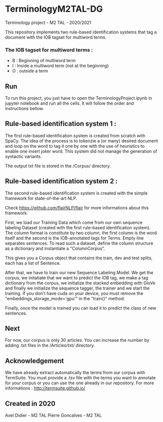 # TerminologyM2TAL-DG
Terminology project - M2 TAL - 2020/2021

This repository implements two rule-based identification systems that tag a document with the IOB tagset for multiword terms.

### The IOB tagset for multiword terms :

- B : Beginning of multiword term
- I : Inside a multiword term (not at the beginning)
- O : outside a term

## Run

To run this project, you just have to open the TerminologyProject.ipynb in jupyter notebook and run all the cells.
It will follow the order and instructions bellow.

## Rule-based identification system 1 :

The first rule-based identification system is created from scratch with SpaCy. The idea of the process is to tokenzie a (or many) desired document and loop on the word to tag it one by one with the use of heuristics to enable one insert joker word. This system did not manage the generation of syntactic variants.

The output txt file is stored in the /Corpus/ directory.

## Rule-based identification system 2 : 

The second rule-based identification system is created with the simple framework for state-of-the-art NLP.

Check https://github.com/flairNLP/flair for more informations about this framework.

First, we load our Training Data which come from our own sequence labeling Dataset (created with the first rule-based identification system). The column format is constitute by two column, the first column is the word itself and the second is the IOB-annotated tags for Terms. Empty line separates sentences. To read such a dataset, define the column structure as a dictionary and instantiate a "ColumnCorpus".

This gives you a Corpus object that contains the train, dev and test splits, each has a list of Sentence.

After that, we have to train our new Sequence Labeling Model.  We get the corpus, we initatiate that we want to predict the IOB tag, we make a tag dictionary from the corpus, we initialize the stacked embedding with GloVe and finally we initialize the sequence tagger, the trainer and we start the training. If you don't have cuda on your device, you must remove the "embeddings_storage_mode='gpu'" in the "train()" method.

Finally, once the model is trained you can load it to predict the class of new sentences.

## Next 

For now, our corpus is only 30 articles. You can increase the number by adding .txt files in the /Articles/txt/ directory.

## Acknowledgement 

We have already extract automatically the terms from our corpus with TermSuite. You must provide a .tsv file with the terms you want to annotate for your corpus or you can use the one already in our repository. For more informations : http://termsuite.github.io/ 

## Created in 2020 

Axel Didier - M2 TAL
Pierre Goncalves - M2 TAL
